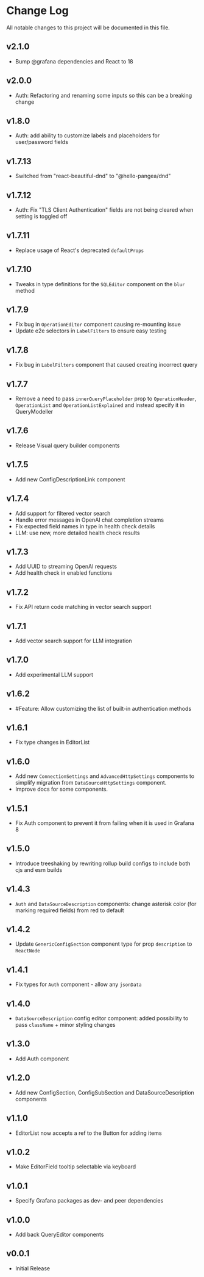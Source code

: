 # Change Log

All notable changes to this project will be documented in this file.

## v2.1.0

-  Bump @grafana dependencies and React to 18

## v2.0.0

- Auth: Refactoring and renaming some inputs so this can be a breaking change

## v1.8.0

- Auth: add ability to customize labels and placeholders for user/password fields

## v1.7.13

- Switched from "react-beautiful-dnd" to "@hello-pangea/dnd"

## v1.7.12

- Auth: Fix "TLS Client Authentication" fields are not being cleared when setting is toggled off

## v1.7.11

- Replace usage of React's deprecated `defaultProps`

## v1.7.10

- Tweaks in type definitions for the `SQLEditor` component on the `blur` method

## v1.7.9

- Fix bug in `OperationEditor` component causing re-mounting issue
- Update e2e selectors in `LabelFilters` to ensure easy testing

## v1.7.8

- Fix bug in `LabelFilters` component that caused creating incorrect query

## v1.7.7

- Remove a need to pass `innerQueryPlaceholder` prop to `OperationHeader`, `OperationList` and `OperationListExplained` and instead specify it in QueryModeller

## v1.7.6

- Release Visual query builder components

## v1.7.5

- Add new ConfigDescriptionLink component

## v1.7.4

- Add support for filtered vector search
- Handle error messages in OpenAI chat completion streams
- Fix expected field names in type in health check details
- LLM: use new, more detailed health check results

## v1.7.3

- Add UUID to streaming OpenAI requests
- Add health check in enabled functions

## v1.7.2

- Fix API return code matching in vector search support

## v1.7.1

- Add vector search support for LLM integration

## v1.7.0

- Add experimental LLM support

## v1.6.2

- #Feature: Allow customizing the list of built-in authentication methods

## v1.6.1

- Fix type changes in EditorList

## v1.6.0

- Add new `ConnectionSettings` and `AdvancedHttpSettings` components to simplify migration from `DataSourceHttpSettings` component.
- Improve docs for some components.

## v1.5.1

- Fix Auth component to prevent it from failing when it is used in Grafana 8

## v1.5.0

- Introduce treeshaking by rewriting rollup build configs to include both cjs and esm builds

## v1.4.3

- `Auth` and `DataSourceDescription` components: change asterisk color (for marking required fields) from red to default

## v1.4.2

- Update `GenericConfigSection` component type for prop `description` to `ReactNode`

## v1.4.1

- Fix types for `Auth` component - allow any `jsonData`

## v1.4.0

- `DataSourceDescription` config editor component: added possibility to pass `className` + minor styling changes

## v1.3.0

- Add Auth component

## v1.2.0

- Add new ConfigSection, ConfigSubSection and DataSourceDescription components

## v1.1.0

- EditorList now accepts a ref to the Button for adding items

## v1.0.2

- Make EditorField tooltip selectable via keyboard

## v1.0.1

- Specify Grafana packages as dev- and peer dependencies

## v1.0.0

- Add back QueryEditor components

## v0.0.1

- Initial Release
